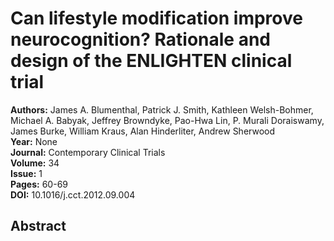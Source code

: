 # Can lifestyle modification improve neurocognition? Rationale and design of the ENLIGHTEN clinical trial

**Authors:** James A. Blumenthal, Patrick J. Smith, Kathleen Welsh-Bohmer, Michael A. Babyak, Jeffrey Browndyke, Pao-Hwa Lin, P. Murali Doraiswamy, James Burke, William Kraus, Alan Hinderliter, Andrew Sherwood  
**Year:** None  
**Journal:** Contemporary Clinical Trials  
**Volume:** 34  
**Issue:** 1  
**Pages:** 60-69  
**DOI:** 10.1016/j.cct.2012.09.004  

## Abstract


